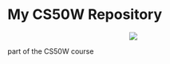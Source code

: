 # My CS50W Repository


<p align="center">
  <img src="https://cs50.harvard.edu/technology/2017/notes/2/happycat.jpg" />
</p>

part of the CS50W course
